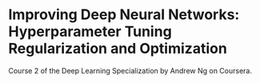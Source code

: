 # Improving Deep Neural Networks: Hyperparameter Tuning Regularization and Optimization
Course 2 of the Deep Learning Specialization by Andrew Ng on Coursera.
